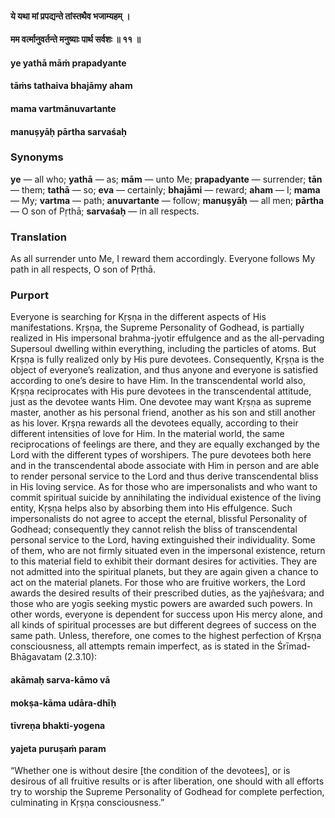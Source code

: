 #### ये यथा मां प्रपद्यन्ते तांस्तथैव भजाम्यहम् ।
#### मम वर्त्मानुवर्तन्ते मनुष्याः पार्थ सर्वशः ॥ ११ ॥

#### ye yathā māṁ prapadyante
#### tāṁs tathaiva bhajāmy aham
#### mama vartmānuvartante
#### manuṣyāḥ pārtha sarvaśaḥ

### Synonyms

**ye** — all who; **yathā** — as; **mām** — unto Me; **prapadyante** — surrender; **tān** — them; **tathā** — so; **eva** — certainly; **bhajāmi** — reward; **aham** — I; **mama** — My; **vartma** — path; **anuvartante** — follow; **manuṣyāḥ** — all men; **pārtha** — O son of Pṛthā; **sarvaśaḥ** — in all respects.

### Translation

As all surrender unto Me, I reward them accordingly. Everyone follows My path in all respects, O son of Pṛthā.

### Purport

Everyone is searching for Kṛṣṇa in the different aspects of His manifestations. Kṛṣṇa, the Supreme Personality of Godhead, is partially realized in His impersonal brahma-jyotir effulgence and as the all-pervading Supersoul dwelling within everything, including the particles of atoms. But Kṛṣṇa is fully realized only by His pure devotees. Consequently, Kṛṣṇa is the object of everyone’s realization, and thus anyone and everyone is satisfied according to one’s desire to have Him. In the transcendental world also, Kṛṣṇa reciprocates with His pure devotees in the transcendental attitude, just as the devotee wants Him. One devotee may want Kṛṣṇa as supreme master, another as his personal friend, another as his son and still another as his lover. Kṛṣṇa rewards all the devotees equally, according to their different intensities of love for Him. In the material world, the same reciprocations of feelings are there, and they are equally exchanged by the Lord with the different types of worshipers. The pure devotees both here and in the transcendental abode associate with Him in person and are able to render personal service to the Lord and thus derive transcendental bliss in His loving service. As for those who are impersonalists and who want to commit spiritual suicide by annihilating the individual existence of the living entity, Kṛṣṇa helps also by absorbing them into His effulgence. Such impersonalists do not agree to accept the eternal, blissful Personality of Godhead; consequently they cannot relish the bliss of transcendental personal service to the Lord, having extinguished their individuality. Some of them, who are not firmly situated even in the impersonal existence, return to this material field to exhibit their dormant desires for activities. They are not admitted into the spiritual planets, but they are again given a chance to act on the material planets. For those who are fruitive workers, the Lord awards the desired results of their prescribed duties, as the yajñeśvara; and those who are yogīs seeking mystic powers are awarded such powers. In other words, everyone is dependent for success upon His mercy alone, and all kinds of spiritual processes are but different degrees of success on the same path. Unless, therefore, one comes to the highest perfection of Kṛṣṇa consciousness, all attempts remain imperfect, as is stated in the Śrīmad-Bhāgavatam (2.3.10):

#### akāmaḥ sarva-kāmo vā
#### mokṣa-kāma udāra-dhīḥ
#### tīvreṇa bhakti-yogena
#### yajeta puruṣaṁ param

“Whether one is without desire [the condition of the devotees], or is desirous of all fruitive results or is after liberation, one should with all efforts try to worship the Supreme Personality of Godhead for complete perfection, culminating in Kṛṣṇa consciousness.”
